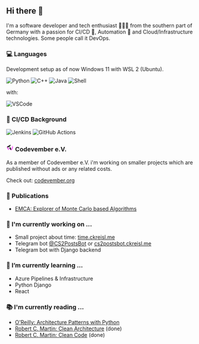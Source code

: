 ## Hi there 👋
I'm a software developer and tech enthusiast 🧑🏽‍💻 from the southern part of Germany with a passion for CI/CD 🚀, Automation 🤖 and Cloud/Infrastructure technologies. Some people call it DevOps.


### 💻 Languages
Development setup as of now Windows 11 with WSL 2 (Ubuntu).

![Python](https://img.shields.io/badge/Python%20-%2314354C.svg?style=for-the-badge&logo=python&logoColor=white)
![C++](https://img.shields.io/badge/C%2B%2B-00599C?style=for-the-badge&logo=c%2B%2B&logoColor=white)
![Java](https://img.shields.io/badge/Java-ED8B00?style=for-the-badge&logo=openjdk&logoColor=white)
![Shell](https://img.shields.io/badge/Shell_Script-121011?style=for-the-badge&logo=gnu-bash&logoColor=white)

with:

![VSCode](https://img.shields.io/badge/Visual_Studio_Code-0078D4?style=for-the-badge&logo=visual%20studio%20code&logoColor=white)


### 🚀 CI/CD Background
![Jenkins](https://img.shields.io/badge/jenkins-%232C5263.svg?style=for-the-badge&logo=jenkins&logoColor=white)
![GitHub Actions](https://img.shields.io/badge/github%20actions-%232671E5.svg?style=for-the-badge&logo=githubactions&logoColor=white)


### <img src="./images/codevember.png" width="20" alt="Codevember e.V."> Codevember e.V.
As a member of Codevember e.V. i'm working on smaller projects which are published without ads or any related costs.

Check out: [codevember.org](https://www.codevember.org)


### 📃 Publications
* [EMCA: Explorer of Monte Carlo based Algorithms](https://vmv2021.inf.tu-dresden.de/paper-emca-explorer-of-monte-carlo-based-algorithms/)


### 🔭 I'm currently working on ...
* Small project about time: [time.ckreisl.me](https://time.ckreisl.me/)
* Telegram bot [@CS2PostsBot](https://t.me/CS2PostsBot) or [cs2postsbot.ckreisl.me](https://cs2postsbot.ckreisl.me/)
* Telegram bot with Django backend


### 🌱 I’m currently learning ...
* Azure Pipelines & Infrastructure
* Python Django
* React


### 📚 I'm currently reading ...
* [O'Reilly: Architecture Patterns with Python](https://www.oreilly.com/library/view/architecture-patterns-with/9781492052197/)
* [Robert C. Martin: Clean Architecture](https://www.amazon.de/-/en/Robert-C-Martin/dp/0134494164) (done)
* [Robert C. Martin: Clean Code](https://www.amazon.de/-/en/Robert-Martin/dp/0132350882) (done)
